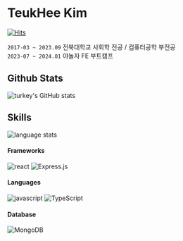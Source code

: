 # TeukHee Kim
[![Hits](https://hits.seeyoufarm.com/api/count/incr/badge.svg?url=https%3A%2F%2Fgithub.com%2Fturkey-kim&count_bg=%2379C83D&title_bg=%23555555&icon=&icon_color=%23E7E7E7&title=hits&edge_flat=false)](https://hits.seeyoufarm.com)  

`2017-03 ~ 2023.09` 전북대학교 사회학 전공 / 컴퓨터공학 부전공  
`2023-07 ~ 2024.01` 야놀자 FE 부트캠프    

## Github Stats
![turkey's GitHub stats](https://github-readme-stats.vercel.app/api?username=turkey-kim&theme=onedark&hide_border=true)  

## Skills

![language stats](https://github-readme-stats.vercel.app/api/top-langs/?username=turkey-kim&layout=compact&theme=onedark&hide_border=true)

#### Frameworks
![react](https://img.shields.io/badge/React-20232A?style=for-the-badge&logo=react&logoColor=61DAFB)
![Express.js](https://img.shields.io/badge/express.js-%23404d59.svg?style=for-the-badge&logo=express&logoColor=%2361DAFB)

#### Languages
![javascript](https://img.shields.io/badge/JavaScript-323330?style=for-the-badge&logo=javascript&logoColor=F7DF1E)
![TypeScript](https://img.shields.io/badge/typescript-%23007ACC.svg?style=for-the-badge&logo=typescript&logoColor=white)

#### Database
![MongoDB](https://img.shields.io/badge/MongoDB-%234ea94b.svg?style=for-the-badge&logo=mongodb&logoColor=white)

